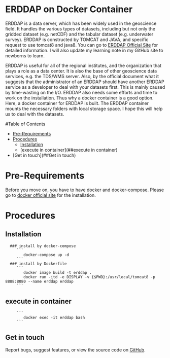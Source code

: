    ERDDAP on Docker Container 
==============================


ERDDAP is a data server, which has been widely used in the geoscience field. It handles the various types of datasets, including but not only the gridded dataset (e.g. netCDF) and the tabular dataset (e.g. underwater survey). ERDDAP is constructed by TOMCAT and JAVA, and specific request to use tomcat8 and java8. You can go to [ERDDAP  Official Site](https://coastwatch.pfeg.noaa.gov/erddap/index.html) for detailed information. I will also update my learning note in my GitHub site to newborns to learn. 

ERDDAP is useful for all of the regional institutes, and the organization that plays a role as a data center. It is also the base of other geoscience data services, e.g. the TDS/WMS server. Also, by the official document what it suggests that the administrator of an ERDDAP should have another ERDDAP service as a developer to deal with your datasets first. This is mainly caused by time-wasting on the I/O. ERDDAP also needs some efforts and time to work on the installation. Thus why a docker container is a good option. Here, a docker container for ERDDAP is built. The ERDDAP container mounts the necessary folders with local storage space. I hope this will help us to deal with the datasets.    


#Table of Contents  
- [Pre-Requirements](#Pre-Requirements)  
- [Procedures](#Procedures)  
   - [Installation](##Installation)  
   - [execute in container](##execute in container)  
- [Get in touch](##Get in touch)  


# Pre-Requirements
Before you move on, you have to have docker and docker-compose. Please go to [docker official site](https://docs.docker.com/get-docker/) for the installation. 

# Procedures   
   ## Installation   
      ### install by docker-compose   
         ```
            docker-compose up -d
         ```
      ### install by Dockerfile
         ```
            docker image build -t erddap .
            docker run -itd -e DISPLAY -v {$PWD}:/usr/local/tomcat8 -p 8888:8080 --name erddap erddap
         ```
   ## execute in container   
         ```
            docker exec -it erddap bash
         ```

## Get in touch

Report bugs, suggest features, or view the source code on [GitHub](https://github.com/cyhsu/ERDDAP/issues).

